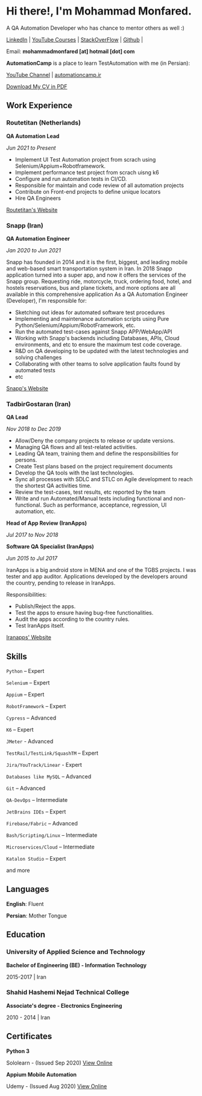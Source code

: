 # Hi there!, I'm **Mohammad Monfared**. 
A QA Automation Developer who has chance to mentor others as well :)

[LinkedIn](https://www.linkedin.com/in/mohammad-monfared/) | [YouTube Courses](https://www.youtube.com/automationcamp) | [StackOverFlow](https://stackoverflow.com/users/7302505/mohammad-monfared) | [Github](https://github.com/mmonfared) | 

Email:   **mohammadmonfared [at] hotmail [dot] com**


**AutomationCamp** is a place to learn TestAutomation with me (in Persian):

[YouTube Channel](https://www.youtube.com/automationcamp) | [automationcamp.ir](https://automationcamp.ir)

<a id="raw-url" href="https://github.com/mmonfared/monfared.io/raw/main/Resume_2021.pdf">Download My CV in PDF</a> 

## Work Experience

### Routetitan (Netherlands)

**QA Automation Lead**

_Jun 2021 to Present_

- Implement UI Test Automation project from scrach using Selenium/Appium+Robotframework.
- Implement performance test project from scrach uisng k6
- Configure and run automation tests in CI/CD.
- Responsible for maintain and code review of all automation projects
- Contribute on Front-end projects to define unique locators
- Hire QA Engineers

[Routetitan's Website](https://routetitan.com/)


### Snapp (Iran)

**QA Automation Engineer**

_Jan 2020 to Jun 2021_

Snapp has founded in 2014 and it is the first, biggest, and leading mobile and web-based smart transportation system in Iran. In 2018 Snapp application turned into a super app, and now it offers the services of the Snapp group. Requesting ride, motorcycle, truck, ordering food, hotel, and hostels reservations, bus and plane tickets, and more options are all available in this comprehensive application
As a QA Automation Engineer (Developer), I'm responsible for:
- Sketching out ideas for automated software test procedures
- Implementing and maintenance automation scripts using Pure Python/Selenium/Appium/RobotFramework, etc. 
- Run the automated test-cases against Snapp APP/WebApp/API 
- Working with Snapp's backends including Databases, APIs, Cloud environments, and etc to ensure the maximum test code coverage. 
- R&D on QA developing to be updated with the latest technologies and solving challenges
- Collaborating with other teams to solve application faults found by automated tests
- etc

[Snapp's Website](https://snapp.ir/)


### TadbirGostaran (Iran)

**QA Lead**

_Nov 2018 to Dec 2019_

- Allow/Deny the company projects to release or update versions. 
- Managing QA flows and all test-related activities. 
- Leading QA team, training them and define the responsibilities for persons. 
- Create Test plans based on the project requirement documents 
- Develop the QA tools with the last technologies.
- Sync all processes with SDLC and STLC on Agile development to reach the shortest QA activities time.
- Review the test-cases, test results, etc reported by the team
- Write and run Automated/Manual tests including functional and non-functional. Such as performance, acceptance, regression, UI automation, etc.

**Head of App Review (IranApps)**

_Jul 2017 to Nov 2018_
 

**Software QA Specialist (IranApps)**

_Jun 2015 to Jul 2017_

IranApps is a big android store in MENA and one of the TGBS projects. I was tester and app auditor. Applications developed by the developers around the country, pending to release in IranApps. 

Responsibilities:
- Publish/Reject the apps.
- Test the apps to ensure having bug-free functionalities.
- Audit the apps according to the country rules.
- Test IranApps itself.

[Iranapps' Website](https://iranapps.ir/)


## Skills

`Python` – Expert

`Selenium` – Expert

`Appium` – Expert

`RobotFramework` – Expert

`Cypress` – Advanced

`K6` – Expert

`JMeter` - Advanced

`TestRail/TestLink/SquashTM` – Expert

`Jira/YouTrack/Linear` - Expert

`Databases like MySQL` – Advanced

`Git` – Advanced

`QA-DevOps` – Intermediate

`JetBrains IDEs` – Expert

`Firebase/Fabric` – Advanced

`Bash/Scripting/Linux` – Intermediate

`Microservices/Cloud` – Intermediate

`Katalon Studio` – Expert

and more

## Languages

**English**: Fluent

**Persian**: Mother Tongue

## Education

### University of Applied Science and Technology

**Bachelor of Engineering (BE) - Information Technology**

2015-2017 | Iran

### Shahid Hashemi Nejad Technical College

**Associate's degree - Electronics Engineering**

2010 - 2014 | Iran

## Certificates

**Python 3**

Sololearn - (Issued Sep 2020) [View Online](https://www.sololearn.com/Certificate/1073-7787219/pdf/)

**Appium Mobile Automation**

Udemy - (Issued Aug 2020) [View Online](https://www.udemy.com/certificate/UC-2b96f6da-c486-4ff8-ae20-c0619dc14430/)


